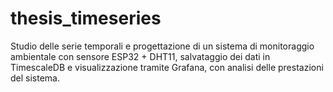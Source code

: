 # thesis_timeseries
Studio delle serie temporali e progettazione di un sistema di monitoraggio ambientale con sensore ESP32 + DHT11, salvataggio dei dati in TimescaleDB e visualizzazione tramite Grafana, con analisi delle prestazioni del sistema.
